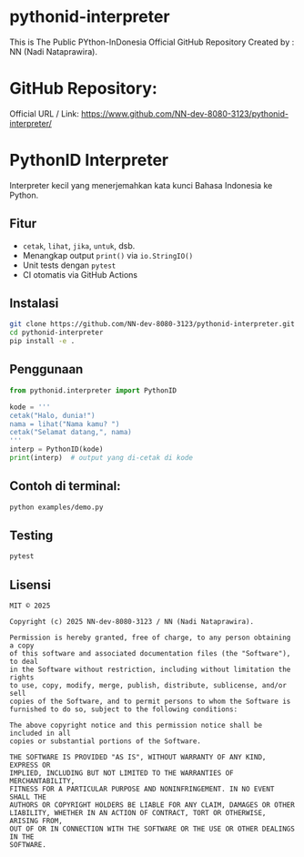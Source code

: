 # pythonid-interpreter
This is The Public PYthon-InDonesia Official GitHub Repository Created by : NN (Nadi Nataprawira).

# GitHub Repository:

Official URL / Link: https://www.github.com/NN-dev-8080-3123/pythonid-interpreter/

# PythonID Interpreter

Interpreter kecil yang menerjemahkan kata kunci Bahasa Indonesia ke Python.

## Fitur

- `cetak`, `lihat`, `jika`, `untuk`, dsb.
- Menangkap output `print()` via `io.StringIO()`
- Unit tests dengan `pytest`
- CI otomatis via GitHub Actions

## Instalasi

```bash
git clone https://github.com/NN-dev-8080-3123/pythonid-interpreter.git
cd pythonid-interpreter
pip install -e .
```

## Penggunaan
```python
from pythonid.interpreter import PythonID

kode = '''
cetak("Halo, dunia!")
nama = lihat("Nama kamu? ")
cetak("Selamat datang,", nama)
'''
interp = PythonID(kode)
print(interp)  # output yang di-cetak di kode
```

## Contoh di terminal:
```bash
python examples/demo.py
```

## Testing
```bash
pytest
```

## Lisensi
```text
MIT © 2025

Copyright (c) 2025 NN-dev-8080-3123 / NN (Nadi Nataprawira).

Permission is hereby granted, free of charge, to any person obtaining a copy
of this software and associated documentation files (the "Software"), to deal
in the Software without restriction, including without limitation the rights
to use, copy, modify, merge, publish, distribute, sublicense, and/or sell
copies of the Software, and to permit persons to whom the Software is
furnished to do so, subject to the following conditions:

The above copyright notice and this permission notice shall be included in all
copies or substantial portions of the Software.

THE SOFTWARE IS PROVIDED "AS IS", WITHOUT WARRANTY OF ANY KIND, EXPRESS OR
IMPLIED, INCLUDING BUT NOT LIMITED TO THE WARRANTIES OF MERCHANTABILITY,
FITNESS FOR A PARTICULAR PURPOSE AND NONINFRINGEMENT. IN NO EVENT SHALL THE
AUTHORS OR COPYRIGHT HOLDERS BE LIABLE FOR ANY CLAIM, DAMAGES OR OTHER
LIABILITY, WHETHER IN AN ACTION OF CONTRACT, TORT OR OTHERWISE, ARISING FROM,
OUT OF OR IN CONNECTION WITH THE SOFTWARE OR THE USE OR OTHER DEALINGS IN THE
SOFTWARE.
```
